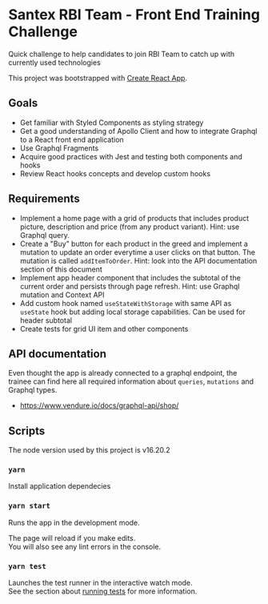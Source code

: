 # Santex RBI Team - Front End Training Challenge

Quick challenge to help candidates to join RBI Team to catch up with currently used technologies

This project was bootstrapped with [Create React App](https://github.com/facebook/create-react-app).

## Goals

- Get familiar with Styled Components as styling strategy
- Get a good understanding of Apollo Client and how to integrate Graphql to a React front end application
- Use Graphql Fragments
- Acquire good practices with Jest and testing both components and hooks
- Review React hooks concepts and develop custom hooks

## Requirements

- Implement a home page with a grid of products that includes product picture, description and price (from any product variant). Hint: use Graphql query.
- Create a "Buy" button for each product in the greed and implement a mutation to update an order everytime a user clicks on that button.
  The mutation is called `addItemToOrder`. Hint: look into the API documentation section of this document
- Implement app header component that includes the subtotal of the current order and persists through page refresh. Hint: use Graphql mutation and Context API
- Add custom hook named `useStateWithStorage` with same API as `useState` hook but adding local storage capabilities. Can be used for header subtotal
- Create tests for grid UI item and other components

## API documentation

Even thought the app is already connected to a graphql endpoint, the trainee can find here all required information about `queries`, `mutations` and Graphql types.

- https://www.vendure.io/docs/graphql-api/shop/

## Scripts
The node version used by this project is v16.20.2 

### `yarn`
Install application dependecies

### `yarn start`

Runs the app in the development mode.

The page will reload if you make edits.\
You will also see any lint errors in the console.

### `yarn test`

Launches the test runner in the interactive watch mode.\
See the section about [running tests](https://facebook.github.io/create-react-app/docs/running-tests) for more information.
